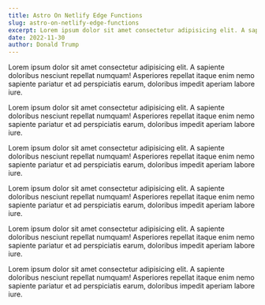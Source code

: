 ```yaml
---
title: Astro On Netlify Edge Functions
slug: astro-on-netlify-edge-functions
excerpt: Lorem ipsum dolor sit amet consectetur adipisicing elit. A sapiente doloribus nesciunt repellat numquam! Asperiores repellat itaque enim nemo sapiente pariatur et ad perspiciatis earum, doloribus impedit aperiam labore iure.
date: 2022-11-30
author: Donald Trump
---
```


Lorem ipsum dolor sit amet consectetur adipisicing elit. A sapiente doloribus
nesciunt repellat numquam! Asperiores repellat itaque enim nemo sapiente
pariatur et ad perspiciatis earum, doloribus impedit aperiam labore iure.

Lorem ipsum dolor sit amet consectetur adipisicing elit. A sapiente doloribus
nesciunt repellat numquam! Asperiores repellat itaque enim nemo sapiente
pariatur et ad perspiciatis earum, doloribus impedit aperiam labore iure.

Lorem ipsum dolor sit amet consectetur adipisicing elit. A sapiente doloribus
nesciunt repellat numquam! Asperiores repellat itaque enim nemo sapiente
pariatur et ad perspiciatis earum, doloribus impedit aperiam labore iure.

Lorem ipsum dolor sit amet consectetur adipisicing elit. A sapiente doloribus
nesciunt repellat numquam! Asperiores repellat itaque enim nemo sapiente
pariatur et ad perspiciatis earum, doloribus impedit aperiam labore iure.

Lorem ipsum dolor sit amet consectetur adipisicing elit. A sapiente doloribus
nesciunt repellat numquam! Asperiores repellat itaque enim nemo sapiente
pariatur et ad perspiciatis earum, doloribus impedit aperiam labore iure.

Lorem ipsum dolor sit amet consectetur adipisicing elit. A sapiente doloribus
nesciunt repellat numquam! Asperiores repellat itaque enim nemo sapiente
pariatur et ad perspiciatis earum, doloribus impedit aperiam labore iure.
